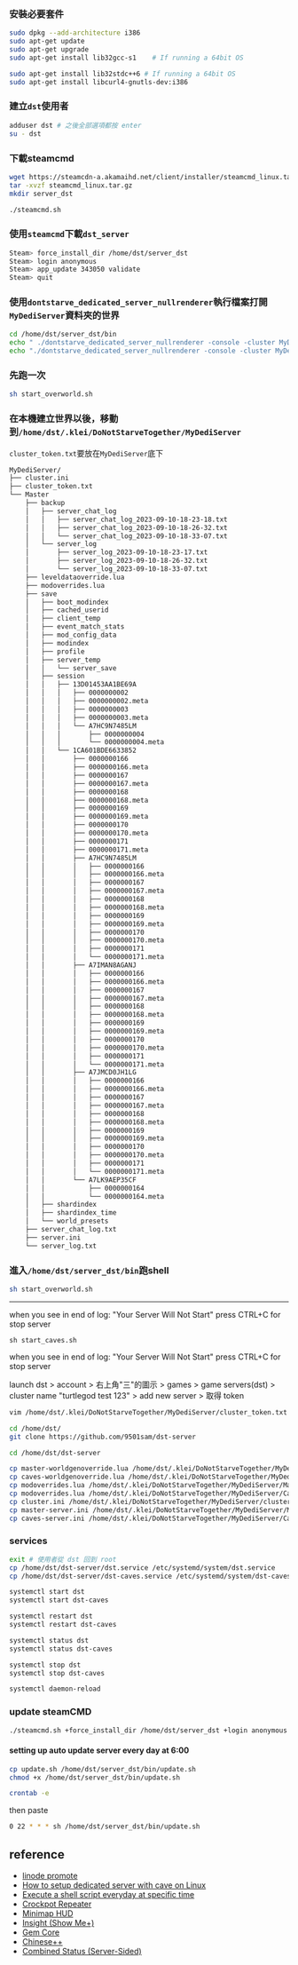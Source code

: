 ### 安裝必要套件
```sh
sudo dpkg --add-architecture i386
sudo apt-get update
sudo apt-get upgrade
sudo apt-get install lib32gcc-s1    # If running a 64bit OS
```

```sh
sudo apt-get install lib32stdc++6 # If running a 64bit OS
sudo apt-get install libcurl4-gnutls-dev:i386
```

### 建立`dst`使用者
```sh
adduser dst # 之後全部選項都按 enter
su - dst
```

### 下載steamcmd

```sh
wget https://steamcdn-a.akamaihd.net/client/installer/steamcmd_linux.tar.gz
tar -xvzf steamcmd_linux.tar.gz
mkdir server_dst
```

```sh
./steamcmd.sh
```

### 使用`steamcmd`下載`dst_server`

```sh
Steam> force_install_dir /home/dst/server_dst
Steam> login anonymous
Steam> app_update 343050 validate
Steam> quit
```

### 使用`dontstarve_dedicated_server_nullrenderer`執行檔案打開`MyDediServer`資料夾的世界

```sh
cd /home/dst/server_dst/bin
echo " ./dontstarve_dedicated_server_nullrenderer -console -cluster MyDediServer -shard Master" > start_overworld.sh
echo "./dontstarve_dedicated_server_nullrenderer -console -cluster MyDediServer -shard Caves" > start_caves.sh
```

### 先跑一次

```sh
sh start_overworld.sh
```

### 在本機建立世界以後，移動到`/home/dst/.klei/DoNotStarveTogether/MyDediServer`

`cluster_token.txt`要放在`MyDediServer`底下  


```bash
MyDediServer/
├── cluster.ini
├── cluster_token.txt
└── Master
    ├── backup
    │   ├── server_chat_log
    │   │   ├── server_chat_log_2023-09-10-18-23-18.txt
    │   │   ├── server_chat_log_2023-09-10-18-26-32.txt
    │   │   └── server_chat_log_2023-09-10-18-33-07.txt
    │   └── server_log
    │       ├── server_log_2023-09-10-18-23-17.txt
    │       ├── server_log_2023-09-10-18-26-32.txt
    │       └── server_log_2023-09-10-18-33-07.txt
    ├── leveldataoverride.lua
    ├── modoverrides.lua
    ├── save
    │   ├── boot_modindex
    │   ├── cached_userid
    │   ├── client_temp
    │   ├── event_match_stats
    │   ├── mod_config_data
    │   ├── modindex
    │   ├── profile
    │   ├── server_temp
    │   │   └── server_save
    │   ├── session
    │   │   ├── 13D01453AA1BE69A
    │   │   │   ├── 0000000002
    │   │   │   ├── 0000000002.meta
    │   │   │   ├── 0000000003
    │   │   │   ├── 0000000003.meta
    │   │   │   └── A7HC9N7485LM
    │   │   │       ├── 0000000004
    │   │   │       └── 0000000004.meta
    │   │   └── 1CA601BDE6633852
    │   │       ├── 0000000166
    │   │       ├── 0000000166.meta
    │   │       ├── 0000000167
    │   │       ├── 0000000167.meta
    │   │       ├── 0000000168
    │   │       ├── 0000000168.meta
    │   │       ├── 0000000169
    │   │       ├── 0000000169.meta
    │   │       ├── 0000000170
    │   │       ├── 0000000170.meta
    │   │       ├── 0000000171
    │   │       ├── 0000000171.meta
    │   │       ├── A7HC9N7485LM
    │   │       │   ├── 0000000166
    │   │       │   ├── 0000000166.meta
    │   │       │   ├── 0000000167
    │   │       │   ├── 0000000167.meta
    │   │       │   ├── 0000000168
    │   │       │   ├── 0000000168.meta
    │   │       │   ├── 0000000169
    │   │       │   ├── 0000000169.meta
    │   │       │   ├── 0000000170
    │   │       │   ├── 0000000170.meta
    │   │       │   ├── 0000000171
    │   │       │   └── 0000000171.meta
    │   │       ├── A7IMAN8AGANJ
    │   │       │   ├── 0000000166
    │   │       │   ├── 0000000166.meta
    │   │       │   ├── 0000000167
    │   │       │   ├── 0000000167.meta
    │   │       │   ├── 0000000168
    │   │       │   ├── 0000000168.meta
    │   │       │   ├── 0000000169
    │   │       │   ├── 0000000169.meta
    │   │       │   ├── 0000000170
    │   │       │   ├── 0000000170.meta
    │   │       │   ├── 0000000171
    │   │       │   └── 0000000171.meta
    │   │       ├── A7JMCD0JH1LG
    │   │       │   ├── 0000000166
    │   │       │   ├── 0000000166.meta
    │   │       │   ├── 0000000167
    │   │       │   ├── 0000000167.meta
    │   │       │   ├── 0000000168
    │   │       │   ├── 0000000168.meta
    │   │       │   ├── 0000000169
    │   │       │   ├── 0000000169.meta
    │   │       │   ├── 0000000170
    │   │       │   ├── 0000000170.meta
    │   │       │   ├── 0000000171
    │   │       │   └── 0000000171.meta
    │   │       └── A7LK9AEP35CF
    │   │           ├── 0000000164
    │   │           └── 0000000164.meta
    │   ├── shardindex
    │   ├── shardindex_time
    │   └── world_presets
    ├── server_chat_log.txt
    ├── server.ini
    └── server_log.txt
```


### 進入`/home/dst/server_dst/bin`跑shell

```sh
sh start_overworld.sh
```


---


when you see in end of log: "Your Server Will Not Start"
press CTRL+C for stop server

```
sh start_caves.sh
```
when you see in end of log: "Your Server Will Not Start"
press CTRL+C for stop server

launch dst > account > 右上角"三"的圖示 > games > game servers(dst) > 
cluster name "turtlegod test 123" > add new server > 取得 token

```sh
vim /home/dst/.klei/DoNotStarveTogether/MyDediServer/cluster_token.txt # 貼上 token
```

```sh
cd /home/dst/
git clone https://github.com/9501sam/dst-server
```

```sh
cd /home/dst/dst-server

cp master-worldgenoverride.lua /home/dst/.klei/DoNotStarveTogether/MyDediServer/Master/worldgenoverride.lua
cp caves-worldgenoverride.lua /home/dst/.klei/DoNotStarveTogether/MyDediServer/Caves/worldgenoverride.lua
cp modoverrides.lua /home/dst/.klei/DoNotStarveTogether/MyDediServer/Master/modoverrides.lua
cp modoverrides.lua /home/dst/.klei/DoNotStarveTogether/MyDediServer/Caves/modoverrides.lua
cp cluster.ini /home/dst/.klei/DoNotStarveTogether/MyDediServer/cluster.ini
cp master-server.ini /home/dst/.klei/DoNotStarveTogether/MyDediServer/Master/server.ini
cp caves-server.ini /home/dst/.klei/DoNotStarveTogether/MyDediServer/Caves/server.ini
```

### services
```sh
exit # 使用者從 dst 回到 root
cp /home/dst/dst-server/dst.service /etc/systemd/system/dst.service
cp /home/dst/dst-server/dst-caves.service /etc/systemd/system/dst-caves.service
```

```sh
systemctl start dst
systemctl start dst-caves
```

```sh
systemctl restart dst
systemctl restart dst-caves
```

```sh
systemctl status dst
systemctl status dst-caves
```

```sh
systemctl stop dst
systemctl stop dst-caves
```

```sh
systemctl daemon-reload
```

### update steamCMD
```sh
./steamcmd.sh +force_install_dir /home/dst/server_dst +login anonymous +app_update 343050 validate +quit
```
#### setting up auto update server every day at 6:00
```sh
cp update.sh /home/dst/server_dst/bin/update.sh
chmod +x /home/dst/server_dst/bin/update.sh
```

```sh
crontab -e
```
then paste
```sh
0 22 * * * sh /home/dst/server_dst/bin/update.sh
```

## reference
* [linode promote](https://www.youtube.com/watch?v=e-Ymi3W_qc4)
* [How to setup dedicated server with cave on Linux](https://steamcommunity.com/sharedfiles/filedetails/?id=590565473)
* [Execute a shell script everyday at specific time](https://stackoverflow.com/questions/34753831/execute-a-shell-script-everyday-at-specific-time)
* [Crockpot Repeater](https://steamcommunity.com/sharedfiles/filedetails/?id=2336105249)
* [Minimap HUD](https://steamcommunity.com/sharedfiles/filedetails/?id=345692228)
* [Insight (Show Me+)](https://steamcommunity.com/sharedfiles/filedetails/?id=2189004162)
* [Gem Core](https://steamcommunity.com/sharedfiles/filedetails/?id=1378549454)
* [Chinese++](https://steamcommunity.com/sharedfiles/filedetails/?id=1418746242)
* [Combined Status (Server-Sided)](https://steamcommunity.com/sharedfiles/filedetails/?id=2885354999)
